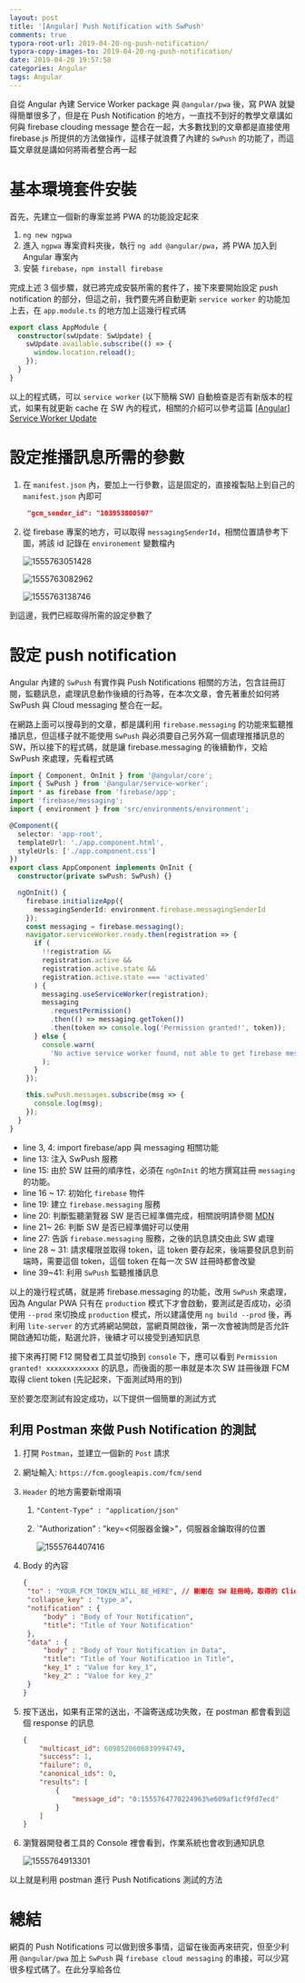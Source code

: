 ```yaml
---
layout: post
title: '[Angular] Push Notification with SwPush'
comments: true
typora-root-url: 2019-04-20-ng-push-notification/
typora-copy-images-to: 2019-04-20-ng-push-notification/
date: 2019-04-20 19:57:58
categories: Angular
tags: Angular
---
```


自從 Angular 內建 Service Worker package 與 `@angular/pwa` 後，寫 PWA 就變得簡單很多了，但是在 Push Notification 的地方，一直找不到好的教學文章講如何與 firebase clouding message 整合在一起，大多數找到的文章都是直接使用 firebase.js 所提供的方法做操作，這樣子就浪費了內建的 `SwPush` 的功能了，而這篇文章就是講如何將兩者整合再一起

<!-- more -->

# 基本環境套件安裝

首先，先建立一個新的專案並將 PWA 的功能設定起來

1. `ng new ngpwa`
2. 進入 `ngpwa` 專案資料夾後，執行 `ng add @angular/pwa`，將 PWA 加入到 Angular 專案內
3. 安裝 `firebase`，`npm install firebase`

完成上述 3 個步驟，就已將完成安裝所需的套件了，接下來要開始設定 push notification 的部分，但這之前，我們要先將自動更新 `service worker` 的功能加上去，在 `app.module.ts` 的地方加上這幾行程式碼

```typescript
export class AppModule {
  constructor(swUpdate: SwUpdate) {
    swUpdate.available.subscribe(() => {
      window.location.reload();
    });
  }
}
```

以上的程式碼，可以 `service worker` (以下簡稱 SW) 自動檢查是否有新版本的程式，如果有就更新 cache 在 SW 內的程式，相關的介紹可以參考這篇 [[Angular] Service Worker Update](https://blog.kevinyang.net/2018/09/07/angular-sw-update/)

# 設定推播訊息所需的參數

1. 在 `manifest.json` 內，要加上一行參數，這是固定的，直接複製貼上到自己的 `manifest.json` 內即可

   ```json
    "gcm_sender_id": "103953800507"
   ```

2. 從 firebase 專案的地方，可以取得 `messagingSenderId`，相關位置請參考下圖，將該 id 記錄在 `environement` 變數檔內

   ![1555763051428](1555763051428.png)

   ![1555763082962](1555763082962.png)

   

   ![1555763138746](1555763138746.png)

到這邊，我們已經取得所需的設定參數了

# 設定 push notification

Angular 內建的 `SwPush` 有實作與 Push Notifications 相關的方法，包含註冊訂閱，監聽訊息，處理訊息動作後續的行為等，在本次文章，會先著重於如何將 SwPush 與 Cloud messaging 整合在一起。

在網路上面可以搜尋到的文章，都是講利用 `firebase.messaging` 的功能來監聽推播訊息，但這樣子就不能使用 `SwPush` 與必須要自己另外寫一個處理推播訊息的 SW，所以接下的程式碼，就是讓 firebase.messaging 的後續動作，交給 SwPush 來處理，先看程式碼

```typescript
import { Component, OnInit } from '@angular/core';
import { SwPush } from '@angular/service-worker';
import * as firebase from 'firebase/app';
import 'firebase/messaging';
import { environment } from 'src/environments/environment';

@Component({
  selector: 'app-root',
  templateUrl: './app.component.html',
  styleUrls: ['./app.component.css']
})
export class AppComponent implements OnInit {
  constructor(private swPush: SwPush) {}

  ngOnInit() {
    firebase.initializeApp({
      messagingSenderId: environment.firebase.messagingSenderId
    });
    const messaging = firebase.messaging();
    navigator.serviceWorker.ready.then(registration => {
      if (
        !!registration &&
        registration.active &&
        registration.active.state &&
        registration.active.state === 'activated'
      ) {
        messaging.useServiceWorker(registration);
        messaging
          .requestPermission()
          .then(() => messaging.getToken())
          .then(token => console.log('Permission granted!', token));
      } else {
        console.warn(
          'No active service worker found, not able to get firebase messaging'
        );
      }
    });

    this.swPush.messages.subscribe(msg => {
      console.log(msg);
    });
  }
}
```

* line 3, 4: import firebase/app 與 messaging 相關功能
* line 13: 注入 SwPush 服務
* line 15: 由於 SW 註冊的順序性，必須在 `ngOnInit` 的地方撰寫註冊 `messaging` 的功能。
* line 16 ~ 17:  初始化 `firebase` 物件
* line 19: 建立 `firebase.messaging` 服務
* line 20: 判斷監聽瀏覽器 SW 是否已經準備完成，相關說明請參閱 [MDN](https://developer.mozilla.org/en-US/docs/Web/API/ServiceWorkerContainer/ready)
* line 21~ 26: 判斷 SW 是否已經準備好可以使用
* line 27: 告訴 `firebase.messaging` 服務，之後的訊息請交由此 SW 處理
* line 28 ~ 31: 請求權限並取得 token，這 token 要存起來，後端要發訊息到前端時，需要這個 token，這個 token 在每一次 SW 註冊時都會改變
* line 39~41: 利用  `SwPush` 監聽推播訊息

以上的幾行程式碼，就是將 firebase.messaging 的功能，改用 `SwPush` 來處理，因為 Angular PWA 只有在 `production` 模式下才會啟動，要測試是否成功，必須使用 `--prod` 來切換成 `production` 模式，所以建議使用 `ng build --prod` 後，再利用 `lite-server` 的方式將網站開啟，當網頁開啟後，第一次會被詢問是否允許開啟通知功能，點選允許，後續才可以接受到通知訊息

接下來再打開 F12 開發者工具並切換到 `console` 下，應可以看到 `Permission granted! xxxxxxxxxxxxx` 的訊息，而後面的那一串就是本次 SW 註冊後跟 FCM 取得 client token (先記起來，下面測試時用的到)

至於要怎麼測試有設定成功，以下提供一個簡單的測試方式

## 利用 Postman 來做 Push Notification 的測試

1. 打開 `Postman`，並建立一個新的 `Post` 請求

2. 網址輸入: `https://fcm.googleapis.com/fcm/send `

3. `Header` 的地方需要新增兩項

   1. `"Content-Type" : "application/json"`

   2. `"Authorization" : "key=<伺服器金鑰>"，伺服器金鑰取得的位置

      ![1555764407416](1555764407416.png)

   

4. Body 的內容

   ```json
   {
    "to" : "YOUR_FCM_TOKEN_WILL_BE_HERE", // 剛剛在 SW 註冊時，取得的 Client Token
    "collapse_key" : "type_a",
    "notification" : {
        "body" : "Body of Your Notification",
        "title": "Title of Your Notification"
    },
    "data" : {
        "body" : "Body of Your Notification in Data",
        "title": "Title of Your Notification in Title",
        "key_1" : "Value for key_1",
        "key_2" : "Value for key_2"
    }
   }
   ```

5. 按下送出，如果有正常的送出，不論寄送成功失敗，在 postman 都會看到這個 response 的訊息

   ```json
   {
       "multicast_id": 6098520606839994749,
       "success": 1,
       "failure": 0,
       "canonical_ids": 0,
       "results": [
           {
               "message_id": "0:1555764770224963%e609af1cf9fd7ecd"
           }
       ]
   }
   ```

6. 瀏覽器開發者工具的 Console 裡會看到，作業系統也會收到通知訊息

   ![1555764913301](1555764913301.png)

以上就是利用 postman 進行 Push Notifications 測試的方法

# 總結

網頁的 Push Notifications 可以做到很多事情，這留在後面再來研究，但至少利用 `@angular/pwa` 加上 `SwPush` 與 `firebase cloud messaging` 的串接，可以少寫很多程式碼了。在此分享給各位